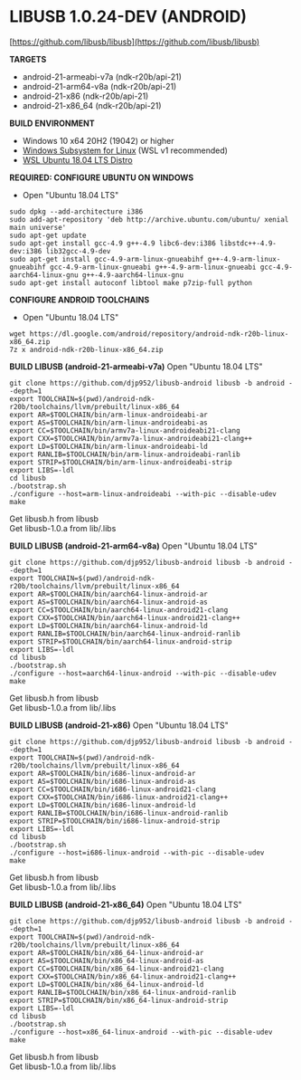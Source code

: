 # LIBUSB 1.0.24-DEV (ANDROID)   
[https://github.com/libusb/libusb](https://github.com/libusb/libusb)   
  
**TARGETS**   
* android-21-armeabi-v7a (ndk-r20b/api-21)   
* android-21-arm64-v8a (ndk-r20b/api-21)   
* android-21-x86 (ndk-r20b/api-21)   
* android-21-x86_64 (ndk-r20b/api-21)   
   
**BUILD ENVIRONMENT**  
* Windows 10 x64 20H2 (19042) or higher   
* [Windows Subsystem for Linux](https://docs.microsoft.com/en-us/windows/wsl/install-win10) (WSL v1 recommended)   
* [WSL Ubuntu 18.04 LTS Distro](https://www.microsoft.com/store/productId/9N9TNGVNDL3Q)   
  
**REQUIRED: CONFIGURE UBUNTU ON WINDOWS**   
* Open "Ubuntu 18.04 LTS"   
```
sudo dpkg --add-architecture i386
sudo add-apt-repository 'deb http://archive.ubuntu.com/ubuntu/ xenial main universe'
sudo apt-get update
sudo apt-get install gcc-4.9 g++-4.9 libc6-dev:i386 libstdc++-4.9-dev:i386 lib32gcc-4.9-dev
sudo apt-get install gcc-4.9-arm-linux-gnueabihf g++-4.9-arm-linux-gnueabihf gcc-4.9-arm-linux-gnueabi g++-4.9-arm-linux-gnueabi gcc-4.9-aarch64-linux-gnu g++-4.9-aarch64-linux-gnu
sudo apt-get install autoconf libtool make p7zip-full python
```
   
**CONFIGURE ANDROID TOOLCHAINS**   
* Open "Ubuntu 18.04 LTS"   
```
wget https://dl.google.com/android/repository/android-ndk-r20b-linux-x86_64.zip
7z x android-ndk-r20b-linux-x86_64.zip
```
   
**BUILD LIBUSB (android-21-armeabi-v7a)**
Open "Ubuntu 18.04 LTS"   
```
git clone https://github.com/djp952/libusb-android libusb -b android --depth=1
export TOOLCHAIN=$(pwd)/android-ndk-r20b/toolchains/llvm/prebuilt/linux-x86_64
export AR=$TOOLCHAIN/bin/arm-linux-androideabi-ar
export AS=$TOOLCHAIN/bin/arm-linux-androideabi-as
export CC=$TOOLCHAIN/bin/armv7a-linux-androideabi21-clang
export CXX=$TOOLCHAIN/bin/armv7a-linux-androideabi21-clang++
export LD=$TOOLCHAIN/bin/arm-linux-androideabi-ld
export RANLIB=$TOOLCHAIN/bin/arm-linux-androideabi-ranlib
export STRIP=$TOOLCHAIN/bin/arm-linux-androideabi-strip
export LIBS=-ldl
cd libusb
./bootstrap.sh
./configure --host=arm-linux-androideabi --with-pic --disable-udev
make
```
Get libusb.h from libusb   
Get libusb-1.0.a from lib/.libs   
   
**BUILD LIBUSB (android-21-arm64-v8a)**
Open "Ubuntu 18.04 LTS"   
```
git clone https://github.com/djp952/libusb-android libusb -b android --depth=1
export TOOLCHAIN=$(pwd)/android-ndk-r20b/toolchains/llvm/prebuilt/linux-x86_64
export AR=$TOOLCHAIN/bin/aarch64-linux-android-ar
export AS=$TOOLCHAIN/bin/aarch64-linux-android-as
export CC=$TOOLCHAIN/bin/aarch64-linux-android21-clang
export CXX=$TOOLCHAIN/bin/aarch64-linux-android21-clang++
export LD=$TOOLCHAIN/bin/aarch64-linux-android-ld
export RANLIB=$TOOLCHAIN/bin/aarch64-linux-android-ranlib
export STRIP=$TOOLCHAIN/bin/aarch64-linux-android-strip
export LIBS=-ldl
cd libusb
./bootstrap.sh
./configure --host=aarch64-linux-android --with-pic --disable-udev
make
```
Get libusb.h from libusb   
Get libusb-1.0.a from lib/.libs   
   
**BUILD LIBUSB (android-21-x86)**
Open "Ubuntu 18.04 LTS"   
```
git clone https://github.com/djp952/libusb-android libusb -b android --depth=1
export TOOLCHAIN=$(pwd)/android-ndk-r20b/toolchains/llvm/prebuilt/linux-x86_64
export AR=$TOOLCHAIN/bin/i686-linux-android-ar
export AS=$TOOLCHAIN/bin/i686-linux-android-as
export CC=$TOOLCHAIN/bin/i686-linux-android21-clang
export CXX=$TOOLCHAIN/bin/i686-linux-android21-clang++
export LD=$TOOLCHAIN/bin/i686-linux-android-ld
export RANLIB=$TOOLCHAIN/bin/i686-linux-android-ranlib
export STRIP=$TOOLCHAIN/bin/i686-linux-android-strip
export LIBS=-ldl
cd libusb
./bootstrap.sh
./configure --host=i686-linux-android --with-pic --disable-udev
make
```
Get libusb.h from libusb   
Get libusb-1.0.a from lib/.libs   
   
**BUILD LIBUSB (android-21-x86_64)**
Open "Ubuntu 18.04 LTS"   
```
git clone https://github.com/djp952/libusb-android libusb -b android --depth=1
export TOOLCHAIN=$(pwd)/android-ndk-r20b/toolchains/llvm/prebuilt/linux-x86_64
export AR=$TOOLCHAIN/bin/x86_64-linux-android-ar
export AS=$TOOLCHAIN/bin/x86_64-linux-android-as
export CC=$TOOLCHAIN/bin/x86_64-linux-android21-clang
export CXX=$TOOLCHAIN/bin/x86_64-linux-android21-clang++
export LD=$TOOLCHAIN/bin/x86_64-linux-android-ld
export RANLIB=$TOOLCHAIN/bin/x86_64-linux-android-ranlib
export STRIP=$TOOLCHAIN/bin/x86_64-linux-android-strip
export LIBS=-ldl
cd libusb
./bootstrap.sh
./configure --host=x86_64-linux-android --with-pic --disable-udev
make
```
Get libusb.h from libusb   
Get libusb-1.0.a from lib/.libs   
